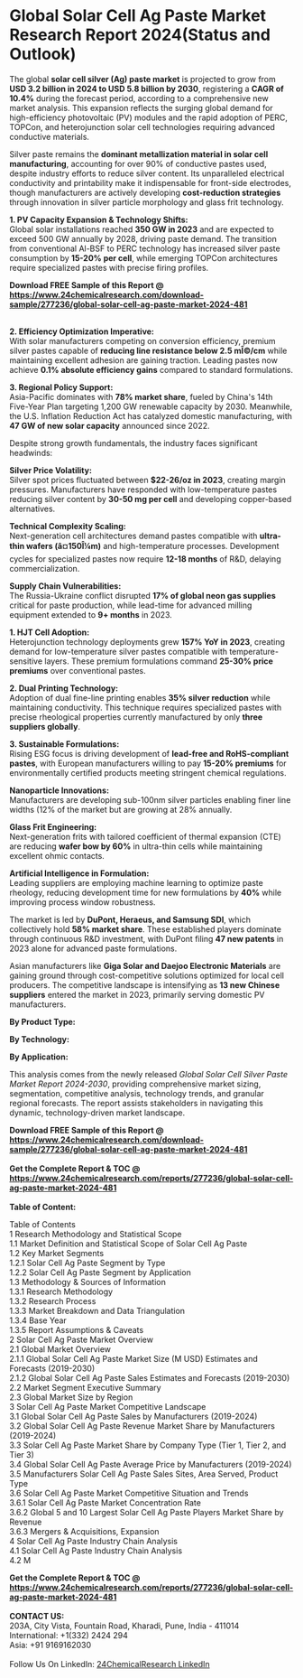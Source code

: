 <h1>Global Solar Cell Ag Paste Market Research Report 2024(Status and Outlook)</h1><p>The global <strong>solar cell silver (Ag) paste market</strong> is projected to grow from <strong>USD 3.2 billion in 2024 to USD 5.8 billion by 2030</strong>, registering a <strong>CAGR of 10.4%</strong> during the forecast period, according to a comprehensive new market analysis. This expansion reflects the surging global demand for high-efficiency photovoltaic (PV) modules and the rapid adoption of PERC, TOPCon, and heterojunction solar cell technologies requiring advanced conductive materials.</p><p>Silver paste remains the <strong>dominant metallization material in solar cell manufacturing</strong>, accounting for over 90% of conductive pastes used, despite industry efforts to reduce silver content. Its unparalleled electrical conductivity and printability make it indispensable for front-side electrodes, though manufacturers are actively developing <strong>cost-reduction strategies</strong> through innovation in silver particle morphology and glass frit technology.</p><p><strong>1. PV Capacity Expansion &amp; Technology Shifts:</strong><br>
Global solar installations reached <strong>350 GW in 2023</strong> and are expected to exceed 500 GW annually by 2028, driving paste demand. The transition from conventional Al-BSF to PERC technology has increased silver paste consumption by <strong>15-20% per cell</strong>, while emerging TOPCon architectures require specialized pastes with precise firing profiles.</p><div><b>Download FREE Sample of this Report @ 
            <a href="https://www.24chemicalresearch.com/download-sample/277236/global-solar-cell-ag-paste-market-2024-481">
            https://www.24chemicalresearch.com/download-sample/277236/global-solar-cell-ag-paste-market-2024-481</a></b></div><br><p><strong>2. Efficiency Optimization Imperative:</strong><br>
With solar manufacturers competing on conversion efficiency, premium silver pastes capable of <strong>reducing line resistance below 2.5 mÎ©/cm</strong> while maintaining excellent adhesion are gaining traction. Leading pastes now achieve <strong>0.1% absolute efficiency gains</strong> compared to standard formulations.</p><p><strong>3. Regional Policy Support:</strong><br>
Asia-Pacific dominates with <strong>78% market share</strong>, fueled by China's 14th Five-Year Plan targeting 1,200 GW renewable capacity by 2030. Meanwhile, the U.S. Inflation Reduction Act has catalyzed domestic manufacturing, with <strong>47 GW of new solar capacity</strong> announced since 2022.</p><p>Despite strong growth fundamentals, the industry faces significant headwinds:</p><p><strong>Silver Price Volatility:</strong><br>
    Silver spot prices fluctuated between <strong>$22-26/oz in 2023</strong>, creating margin pressures. Manufacturers have responded with low-temperature pastes reducing silver content by <strong>30-50 mg per cell</strong> and developing copper-based alternatives.</p><p><strong>Technical Complexity Scaling:</strong><br>
    Next-generation cell architectures demand pastes compatible with <strong>ultra-thin wafers (â¤150Î¼m)</strong> and high-temperature processes. Development cycles for specialized pastes now require <strong>12-18 months</strong> of R&amp;D, delaying commercialization.</p><p><strong>Supply Chain Vulnerabilities:</strong><br>
    The Russia-Ukraine conflict disrupted <strong>17% of global neon gas supplies</strong> critical for paste production, while lead-time for advanced milling equipment extended to <strong>9+ months</strong> in 2023.</p><p><strong>1. HJT Cell Adoption:</strong><br>
Heterojunction technology deployments grew <strong>157% YoY in 2023</strong>, creating demand for low-temperature silver pastes compatible with temperature-sensitive layers. These premium formulations command <strong>25-30% price premiums</strong> over conventional pastes.</p><p><strong>2. Dual Printing Technology:</strong><br>
Adoption of dual fine-line printing enables <strong>35% silver reduction</strong> while maintaining conductivity. This technique requires specialized pastes with precise rheological properties currently manufactured by only <strong>three suppliers globally</strong>.</p><p><strong>3. Sustainable Formulations:</strong><br>
Rising ESG focus is driving development of <strong>lead-free and RoHS-compliant pastes</strong>, with European manufacturers willing to pay <strong>15-20% premiums</strong> for environmentally certified products meeting stringent chemical regulations.</p><p><strong>Nanoparticle Innovations:</strong><br>
    Manufacturers are developing sub-100nm silver particles enabling finer line widths (12% of the market but are growing at 28% annually.</p><p><strong>Glass Frit Engineering:</strong><br>
    Next-generation frits with tailored coefficient of thermal expansion (CTE) are reducing <strong>wafer bow by 60%</strong> in ultra-thin cells while maintaining excellent ohmic contacts.</p><p><strong>Artificial Intelligence in Formulation:</strong><br>
    Leading suppliers are employing machine learning to optimize paste rheology, reducing development time for new formulations by <strong>40%</strong> while improving process window robustness.</p><p>The market is led by <strong>DuPont, Heraeus, and Samsung SDI</strong>, which collectively hold <strong>58% market share</strong>. These established players dominate through continuous R&amp;D investment, with DuPont filing <strong>47 new patents</strong> in 2023 alone for advanced paste formulations.</p><p>Asian manufacturers like <strong>Giga Solar and Daejoo Electronic Materials</strong> are gaining ground through cost-competitive solutions optimized for local cell producers. The competitive landscape is intensifying as <strong>13 new Chinese suppliers</strong> entered the market in 2023, primarily serving domestic PV manufacturers.</p><p><strong>By Product Type:</strong></p><p><strong>By Technology:</strong></p><p><strong>By Application:</strong></p><p>This analysis comes from the newly released <em>Global Solar Cell Silver Paste Market Report 2024-2030</em>, providing comprehensive market sizing, segmentation, competitive analysis, technology trends, and granular regional forecasts. The report assists stakeholders in navigating this dynamic, technology-driven market landscape.</p><div><b>Download FREE Sample of this Report @ 
            <a href="https://www.24chemicalresearch.com/download-sample/277236/global-solar-cell-ag-paste-market-2024-481">
            https://www.24chemicalresearch.com/download-sample/277236/global-solar-cell-ag-paste-market-2024-481</a></b></div><br><div><b>Get the Complete Report & TOC @ 
            <a href="https://www.24chemicalresearch.com/reports/277236/global-solar-cell-ag-paste-market-2024-481">
            https://www.24chemicalresearch.com/reports/277236/global-solar-cell-ag-paste-market-2024-481</a></b></div><br>
            <b>Table of Content:</b><p>Table of Contents<br />
1 Research Methodology and Statistical Scope<br />
1.1 Market Definition and Statistical Scope of Solar Cell Ag Paste<br />
1.2 Key Market Segments<br />
1.2.1 Solar Cell Ag Paste Segment by Type<br />
1.2.2 Solar Cell Ag Paste Segment by Application<br />
1.3 Methodology & Sources of Information<br />
1.3.1 Research Methodology<br />
1.3.2 Research Process<br />
1.3.3 Market Breakdown and Data Triangulation<br />
1.3.4 Base Year<br />
1.3.5 Report Assumptions & Caveats<br />
2 Solar Cell Ag Paste Market Overview<br />
2.1 Global Market Overview<br />
2.1.1 Global Solar Cell Ag Paste Market Size (M USD) Estimates and Forecasts (2019-2030)<br />
2.1.2 Global Solar Cell Ag Paste Sales Estimates and Forecasts (2019-2030)<br />
2.2 Market Segment Executive Summary<br />
2.3 Global Market Size by Region<br />
3 Solar Cell Ag Paste Market Competitive Landscape<br />
3.1 Global Solar Cell Ag Paste Sales by Manufacturers (2019-2024)<br />
3.2 Global Solar Cell Ag Paste Revenue Market Share by Manufacturers (2019-2024)<br />
3.3 Solar Cell Ag Paste Market Share by Company Type (Tier 1, Tier 2, and Tier 3)<br />
3.4 Global Solar Cell Ag Paste Average Price by Manufacturers (2019-2024)<br />
3.5 Manufacturers Solar Cell Ag Paste Sales Sites, Area Served, Product Type<br />
3.6 Solar Cell Ag Paste Market Competitive Situation and Trends<br />
3.6.1 Solar Cell Ag Paste Market Concentration Rate<br />
3.6.2 Global 5 and 10 Largest Solar Cell Ag Paste Players Market Share by Revenue<br />
3.6.3 Mergers & Acquisitions, Expansion<br />
4 Solar Cell Ag Paste Industry Chain Analysis<br />
4.1 Solar Cell Ag Paste Industry Chain Analysis<br />
4.2 M</p><div><b>Get the Complete Report & TOC @ 
            <a href="https://www.24chemicalresearch.com/reports/277236/global-solar-cell-ag-paste-market-2024-481">
            https://www.24chemicalresearch.com/reports/277236/global-solar-cell-ag-paste-market-2024-481</a></b></div><br><b>CONTACT US:</b><br>
            203A, City Vista, Fountain Road, Kharadi, Pune, India - 411014<br>
            International: +1(332) 2424 294<br>
            Asia: +91 9169162030 <br><br>
            Follow Us On LinkedIn: <a href="https://www.linkedin.com/company/24chemicalresearch/">24ChemicalResearch LinkedIn</a>